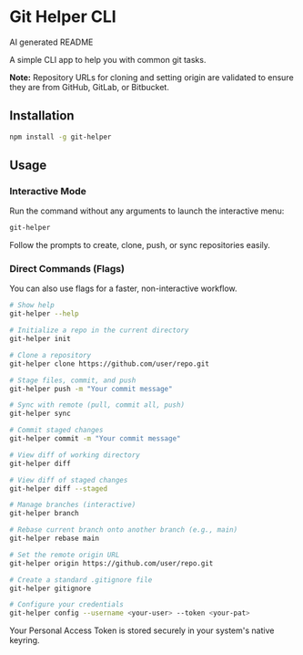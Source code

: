 # Git Helper CLI

AI generated README

A simple CLI app to help you with common git tasks.

**Note:** Repository URLs for cloning and setting origin are validated to ensure they are from GitHub, GitLab, or Bitbucket.

## Installation

```bash
npm install -g git-helper
```

## Usage

### Interactive Mode

Run the command without any arguments to launch the interactive menu:

```bash
git-helper
```

Follow the prompts to create, clone, push, or sync repositories easily.

### Direct Commands (Flags)

You can also use flags for a faster, non-interactive workflow.

```bash
# Show help
git-helper --help

# Initialize a repo in the current directory
git-helper init

# Clone a repository
git-helper clone https://github.com/user/repo.git

# Stage files, commit, and push
git-helper push -m "Your commit message"

# Sync with remote (pull, commit all, push)
git-helper sync

# Commit staged changes
git-helper commit -m "Your commit message"

# View diff of working directory
git-helper diff

# View diff of staged changes
git-helper diff --staged

# Manage branches (interactive)
git-helper branch

# Rebase current branch onto another branch (e.g., main)
git-helper rebase main

# Set the remote origin URL
git-helper origin https://github.com/user/repo.git

# Create a standard .gitignore file
git-helper gitignore

# Configure your credentials
git-helper config --username <your-user> --token <your-pat>
```
Your Personal Access Token is stored securely in your system's native keyring.
